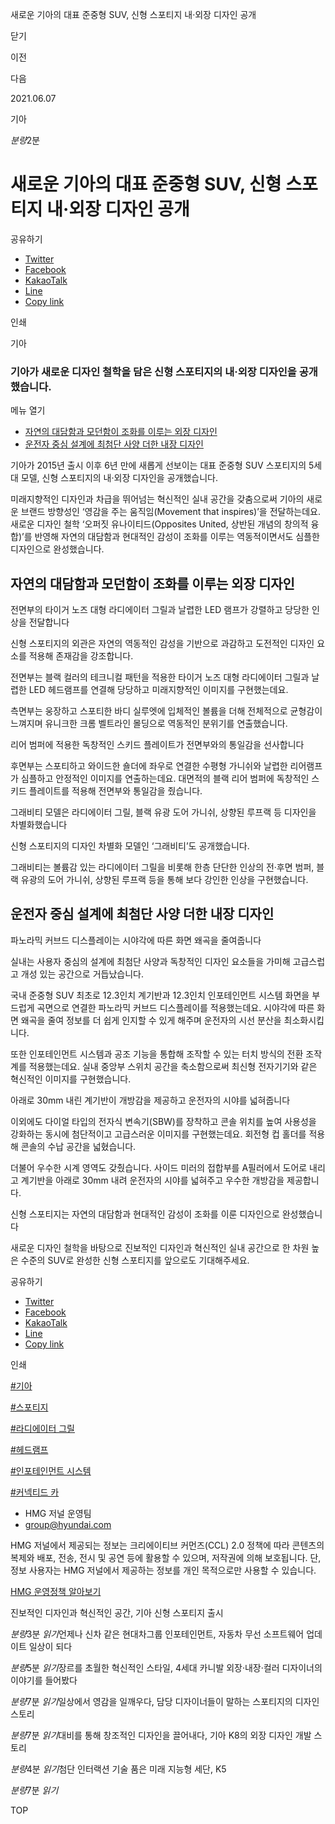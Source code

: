 새로운 기아의 대표 준중형 SUV, 신형 스포티지 내·외장 디자인 공개






닫기

이전

다음

2021.06.07

기아


*분량*2분

# 새로운 기아의 대표 준중형 SUV, 신형 스포티지 내·외장 디자인 공개

공유하기

* [Twitter](# "새창으로 열림")
* [Facebook](# "새창으로 열림")
* [KakaoTalk](# "새창으로 열림")
* [Line](# "새창으로 열림")
* [Copy link](#)

인쇄

기아



### 기아가 새로운 디자인 철학을 담은 신형 스포티지의 내·외장 디자인을 공개했습니다.

메뉴 열기

* [자연의 대담함과 모던함이 조화를 이루는 외장 디자인](#target2)
* [운전자 중심 설계에 최첨단 사양 더한 내장 디자인](#target9)



기아가 2015년 출시 이후 6년 만에 새롭게 선보이는 대표 준중형 SUV 스포티지의 5세대 모델, 신형 스포티지의 내·외장 디자인을 공개했습니다.

미래지향적인 디자인과 차급을 뛰어넘는 혁신적인 실내 공간을 갖춤으로써 기아의 새로운 브랜드 방향성인 ‘영감을 주는 움직임(Movement that inspires)’을 전달하는데요. 새로운 디자인 철학 ‘오퍼짓 유나이티드(Opposites United, 상반된 개념의 창의적 융합)’를 반영해 자연의 대담함과 현대적인 감성이 조화를 이루는 역동적이면서도 심플한 디자인으로 완성했습니다.

## 자연의 대담함과 모던함이 조화를 이루는 외장 디자인



전면부의 타이거 노즈 대형 라디에이터 그릴과 날렵한 LED 램프가 강렬하고 당당한 인상을 전달합니다



신형 스포티지의 외관은 자연의 역동적인 감성을 기반으로 과감하고 도전적인 디자인 요소를 적용해 존재감을 강조합니다.

전면부는 블랙 컬러의 테크니컬 패턴을 적용한 타이거 노즈 대형 라디에이터 그릴과 날렵한 LED 헤드램프를 연결해 당당하고 미래지향적인 이미지를 구현했는데요.

측면부는 웅장하고 스포티한 바디 실루엣에 입체적인 볼륨을 더해 전체적으로 균형감이 느껴지며 유니크한 크롬 벨트라인 몰딩으로 역동적인 분위기를 연출했습니다.

리어 범퍼에 적용한 독창적인 스키드 플레이트가 전면부와의 통일감을 선사합니다



후면부는 스포티하고 와이드한 숄더에 좌우로 연결한 수평형 가니쉬와 날렵한 리어램프가 심플하고 안정적인 이미지를 연출하는데요. 대면적의 블랙 리어 범퍼에 독창적인 스키드 플레이트를 적용해 전면부와 통일감을 줬습니다.

그래비티 모델은 라디에이터 그릴, 블랙 유광 도어 가니쉬, 상향된 루프랙 등 디자인을 차별화했습니다



신형 스포티지의 디자인 차별화 모델인 ‘그래비티’도 공개했습니다.

그래비티는 볼륨감 있는 라디에이터 그릴을 비롯해 한층 단단한 인상의 전·후면 범퍼, 블랙 유광의 도어 가니쉬, 상향된 루프랙 등을 통해 보다 강인한 인상을 구현했습니다.

## 운전자 중심 설계에 최첨단 사양 더한 내장 디자인



파노라믹 커브드 디스플레이는 시야각에 따른 화면 왜곡을 줄여줍니다



실내는 사용자 중심의 설계에 최첨단 사양과 독창적인 디자인 요소들을 가미해 고급스럽고 개성 있는 공간으로 거듭났습니다.

국내 준중형 SUV 최초로 12.3인치 계기반과 12.3인치 인포테인먼트 시스템 화면을 부드럽게 곡면으로 연결한 파노라믹 커브드 디스플레이를 적용했는데요. 시야각에 따른 화면 왜곡을 줄여 정보를 더 쉽게 인지할 수 있게 해주며 운전자의 시선 분산을 최소화시킵니다.

또한 인포테인먼트 시스템과 공조 기능을 통합해 조작할 수 있는 터치 방식의 전환 조작계를 적용했는데요. 실내 중앙부 스위치 공간을 축소함으로써 최신형 전자기기와 같은 혁신적인 이미지를 구현했습니다.

아래로 30mm 내린 계기반이 개방감을 제공하고 운전자의 시야를 넓혀줍니다



이외에도 다이얼 타입의 전자식 변속기(SBW)를 장착하고 콘솔 위치를 높여 사용성을 강화하는 동시에 첨단적이고 고급스러운 이미지를 구현했는데요. 회전형 컵 홀더를 적용해 콘솔의 수납 공간을 넓혔습니다.

더불어 우수한 시계 영역도 갖췄습니다. 사이드 미러의 접합부를 A필러에서 도어로 내리고 계기반을 아래로 30mm 내려 운전자의 시야를 넓혀주고 우수한 개방감을 제공합니다.

신형 스포티지는 자연의 대담함과 현대적인 감성이 조화를 이룬 디자인으로 완성했습니다



새로운 디자인 철학을 바탕으로 진보적인 디자인과 혁신적인 실내 공간으로 한 차원 높은 수준의 SUV로 완성한 신형 스포티지를 앞으로도 기대해주세요.



공유하기

* [Twitter](# "새창으로 열림")
* [Facebook](# "새창으로 열림")
* [KakaoTalk](# "새창으로 열림")
* [Line](# "새창으로 열림")
* [Copy link](#)

인쇄

[#기아](/tag/723)

[#스포티지](/tag/970)

[#라디에이터 그릴](/tag/1284)

[#헤드램프](/tag/1270)

[#인포테인먼트 시스템](/tag/1358)

[#커넥티드 카](/tag/1647)



* HMG 저널 운영팀
* [group@hyundai.com](mailto:group@hyundai.com)

HMG 저널에서 제공되는 정보는 크리에이티브 커먼즈(CCL) 2.0 정책에 따라 콘텐츠의 복제와 배포, 전송, 전시 및 공연 등에 활용할 수 있으며, 저작권에 의해 보호됩니다.
단, 정보 사용자는 HMG 저널에서 제공하는 정보를 개인 목적으로만 사용할 수 있습니다.

[HMG 운영정책 알아보기](/footer/operationRegist)

진보적인 디자인과 혁신적인 공간, 기아 신형 스포티지 출시

*분량*3분 *읽기*언제나 신차 같은 현대차그룹 인포테인먼트, 자동차 무선 소프트웨어 업데이트 일상이 되다

*분량*5분 *읽기*장르를 초월한 혁신적인 스타일, 4세대 카니발 외장·내장·컬러 디자이너의 이야기를 들어봤다

*분량*7분 *읽기*일상에서 영감을 일깨우다, 담당 디자이너들이 말하는 스포티지의 디자인 스토리

*분량*7분 *읽기*대비를 통해 창조적인 디자인을 끌어내다, 기아 K8의 외장 디자인 개발 스토리

*분량*4분 *읽기*첨단 인터랙션 기술 품은 미래 지능형 세단, K5

*분량*7분 *읽기*

TOP